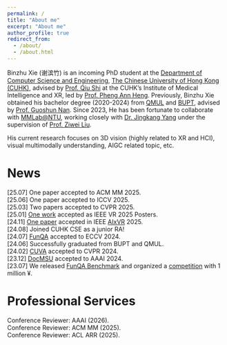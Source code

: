 ```yaml
---
permalink: /
title: "About me"
excerpt: "About me"
author_profile: true
redirect_from: 
  - /about/
  - /about.html
---
```


Binzhu Xie (谢滨竹) is an incoming PhD student at the [Department of Computer Science and Engineering](https://www.cse.cuhk.edu.hk/), [The Chinese University of Hong Kong (CUHK)](https://www.cuhk.edu.hk/chinese/index.html), advised by [Prof. Qiu Shi](https://shiqiu0419.github.io/) at the CUHK’s Institute of Medical Intelligence and XR, led by [Prof. Pheng Ann Heng](https://www.cse.cuhk.edu.hk/~pheng/). Previously, Binzhu Xie obtained his bachelor degree (2020-2024) from [QMUL](https://www.qmul.ac.uk/) and [BUPT](https://www.bupt.edu.cn/), advised by [Prof. Guoshun Nan](https://scholar.google.com/citations?user=uSykWkMAAAAJ&hl=en). Since 2023, He has been fortunate to collaborate with [MMLab@NTU](https://www.mmlab-ntu.com/index.html), working closely with [Dr. Jingkang Yang](https://jingkang50.github.io/) under the supervision of [Prof. Ziwei Liu](https://liuziwei7.github.io/).

His current research focuses on 3D vision (highly related to XR and HCI), visual multimodally understanding, AIGC related topic, etc. 


News
======
[25.07] One paper accepted to ACM MM 2025.  
[25.06] One paper accepted to ICCV 2025.    
[25.03] Two papers accepted to CVPR 2025.  
[25.01] [One work](https://arxiv.org/abs/2501.09302) accepted as IEEE VR 2025 Posters.  
[24.11] [One paper](https://arxiv.org/abs/2412.06257) accepted in IEEE [AIxVR](https://aixvr.tecnico.ulisboa.pt/) 2025.  
[24.08] Joined CUHK CSE as a junior RA!  
[24.07] [FunQA](https://funqa-benchmark.github.io/) accepted to ECCV 2024.  
[24.06] Successfully graduated from BUPT and QMUL.  
[24.02] [CUVA](https://github.com/fesvhtr/CUVA) accepted to CVPR 2024.  
[23.12] [DocMSU](https://github.com/fesvhtr/DocMSU) accepted to AAAI 2024.  
[23.07] We released [FunQA Benchmark](https://funqa-benchmark.github.io/) and organized a [competition](https://iacc.pazhoulab-huangpu.com/contestdetail?id=64af50154a0ed647faca623a&award=1,000,000) with 1 million ¥.  

Professional Services
=====
Conference Reviewer: AAAI (2026).  
Conference Reviewer: ACM MM (2025).  
Conference Reviewer: ACL ARR (2025).

